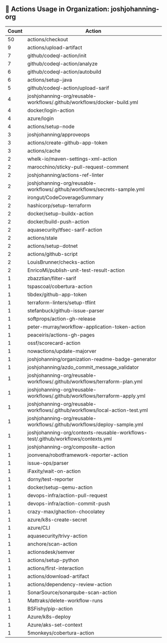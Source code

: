 ## 🚀 Actions Usage in Organization: joshjohanning-org

| Count | Action |
| --- | --- |
| 50 | actions/checkout |
| 9 | actions/upload-artifact |
| 7 | github/codeql-action/init |
| 7 | github/codeql-action/analyze |
| 6 | github/codeql-action/autobuild |
| 6 | actions/setup-java |
| 5 | github/codeql-action/upload-sarif |
| 4 | joshjohanning-org/reusable-workflows/.github/workflows/docker-build.yml |
| 4 | docker/login-action |
| 4 | azure/login |
| 4 | actions/setup-node |
| 3 | joshjohanning/approveops |
| 3 | actions/create-github-app-token |
| 3 | actions/cache |
| 2 | whelk-io/maven-settings-xml-action |
| 2 | marocchino/sticky-pull-request-comment |
| 2 | joshjohanning/actions-ref-linter |
| 2 | joshjohanning-org/reusable-workflows/.github/workflows/secrets-sample.yml |
| 2 | irongut/CodeCoverageSummary |
| 2 | hashicorp/setup-terraform |
| 2 | docker/setup-buildx-action |
| 2 | docker/build-push-action |
| 2 | aquasecurity/tfsec-sarif-action |
| 2 | actions/stale |
| 2 | actions/setup-dotnet |
| 2 | actions/github-script |
| 2 | LouisBrunner/checks-action |
| 2 | EnricoMi/publish-unit-test-result-action |
| 1 | zbazztian/filter-sarif |
| 1 | tspascoal/cobertura-action |
| 1 | tibdex/github-app-token |
| 1 | terraform-linters/setup-tflint |
| 1 | stefanbuck/github-issue-parser |
| 1 | softprops/action-gh-release |
| 1 | peter-murray/workflow-application-token-action |
| 1 | peaceiris/actions-gh-pages |
| 1 | ossf/scorecard-action |
| 1 | nowactions/update-majorver |
| 1 | joshjohanning/organization-readme-badge-generator |
| 1 | joshjohanning/azdo_commit_message_validator |
| 1 | joshjohanning-org/reusable-workflows/.github/workflows/terraform-plan.yml |
| 1 | joshjohanning-org/reusable-workflows/.github/workflows/terraform-apply.yml |
| 1 | joshjohanning-org/reusable-workflows/.github/workflows/local-action-test.yml |
| 1 | joshjohanning-org/reusable-workflows/.github/workflows/deploy-sample.yml |
| 1 | joshjohanning-org/contexts-reusable-workflows-test/.github/workflows/contexts.yml |
| 1 | joshjohanning-org/composite-action |
| 1 | joonvena/robotframework-reporter-action |
| 1 | issue-ops/parser |
| 1 | iFaxity/wait-on-action |
| 1 | dorny/test-reporter |
| 1 | docker/setup-qemu-action |
| 1 | devops-infra/action-pull-request |
| 1 | devops-infra/action-commit-push |
| 1 | crazy-max/ghaction-chocolatey |
| 1 | azure/k8s-create-secret |
| 1 | azure/CLI |
| 1 | aquasecurity/trivy-action |
| 1 | anchore/scan-action |
| 1 | actionsdesk/semver |
| 1 | actions/setup-python |
| 1 | actions/first-interaction |
| 1 | actions/download-artifact |
| 1 | actions/dependency-review-action |
| 1 | SonarSource/sonarqube-scan-action |
| 1 | Mattraks/delete-workflow-runs |
| 1 | BSFishy/pip-action |
| 1 | Azure/k8s-deploy |
| 1 | Azure/aks-set-context |
| 1 | 5monkeys/cobertura-action |
